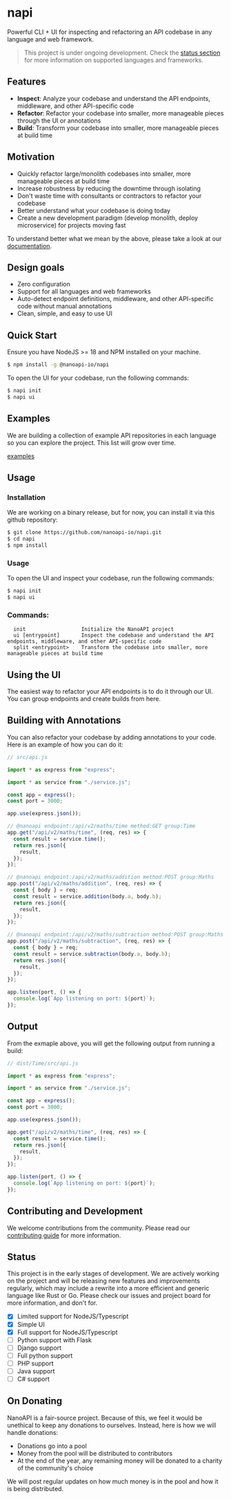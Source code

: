 # napi

Powerful CLI + UI for inspecting and refactoring an API codebase in any language and web framework.

> This project is under ongoing development. Check the [status section](#status) for more information on supported languages and frameworks.

## Features

- **Inspect**: Analyze your codebase and understand the API endpoints, middleware, and other API-specific code
- **Refactor**: Refactor your codebase into smaller, more manageable pieces through the UI or annotations
- **Build**: Transform your codebase into smaller, more manageable pieces at build time

## Motivation

- Quickly refactor large/monolith codebases into smaller, more manageable pieces at build time
- Increase robustness by reducing the downtime through isolating
- Don't waste time with consultants or contractors to refactor your codebase
- Better understand what your codebase is doing today
- Create a new development paradigm (develop monolith, deploy microservice) for projects moving fast

To understand better what we mean by the above, please take a look at our [documentation](https://nanoapi.io/docs/nanoapi).

## Design goals

- Zero configuration
- Support for all languages and web frameworks
- Auto-detect endpoint definitions, middleware, and other API-specific code without manual annotations
- Clean, simple, and easy to use UI

## Quick Start

Ensure you have NodeJS >= 18 and NPM installed on your machine.

```bash
$ npm install -g @nanoapi-io/napi
```

To open the UI for your codebase, run the following commands:

```bash
$ napi init
$ napi ui
```

## Examples

We are building a collection of example API repositories in each language so you can explore the project. This list will grow over time.

[examples](/examples/README.md)

## Usage

### Installation

We are working on a binary release, but for now, you can install it via this github repository:

```bash
$ git clone https://github.com/nanoapi-io/napi.git
$ cd napi
$ npm install
```

### Usage

To open the UI and inspect your codebase, run the following commands:

```bash
$ napi init
$ napi ui
```

### Commands:

```
  init                  Initialize the NanoAPI project
  ui [entrypoint]       Inspect the codebase and understand the API endpoints, middleware, and other API-specific code
  split <entrypoint>    Transform the codebase into smaller, more manageable pieces at build time
```

## Using the UI

The easiest way to refactor your API endpoints is to do it through our UI. You can group endpoints and create builds from here.

## Building with Annotations

You can also refactor your codebase by adding annotations to your code. Here is an example of how you can do it:

```typescript
// src/api.js

import * as express from "express";

import * as service from "./service.js";

const app = express();
const port = 3000;

app.use(express.json());

// @nanoapi endpoint:/api/v2/maths/time method:GET group:Time
app.get("/api/v2/maths/time", (req, res) => {
  const result = service.time();
  return res.json({
    result,
  });
});

// @nanoapi endpoint:/api/v2/maths/addition method:POST group:Maths
app.post("/api/v2/maths/addition", (req, res) => {
  const { body } = req;
  const result = service.addition(body.a, body.b);
  return res.json({
    result,
  });
});

// @nanoapi endpoint:/api/v2/maths/subtraction method:POST group:Maths
app.post("/api/v2/maths/subtraction", (req, res) => {
  const { body } = req;
  const result = service.subtraction(body.a, body.b);
  return res.json({
    result,
  });
});

app.listen(port, () => {
  console.log(`App listening on port: ${port}`);
});
```

## Output

From the exmaple above, you will get the following output from running a build:

```typescript
// dist/Time/src/api.js

import * as express from "express";

import * as service from "./service.js";

const app = express();
const port = 3000;

app.use(express.json());

app.get("/api/v2/maths/time", (req, res) => {
  const result = service.time();
  return res.json({
    result,
  });
});

app.listen(port, () => {
  console.log(`App listening on port: ${port}`);
});
```

## Contributing and Development

We welcome contributions from the community. Please read our [contributing guide](/.github/CONTRIBUTING.md) for more information.

## Status

This project is in the early stages of development. We are actively working on the project and will be releasing new features and improvements regularly, which may include a rewrite into a more efficient and generic language like Rust or Go. Please check our issues and project board for more information, and don't for.

- [x] Limited support for NodeJS/Typescript
- [x] Simple UI
- [x] Full support for NodeJS/Typescript
- [ ] Python support with Flask
- [ ] Django support
- [ ] Full python support
- [ ] PHP support
- [ ] Java support
- [ ] C# support

## On Donating

NanoAPI is a fair-source project. Because of this, we feel it would be unethical to keep any donations to ourselves. Instead, here is how we will handle donations:

- Donations go into a pool
- Money from the pool will be distributed to contributors
- At the end of the year, any remaining money will be donated to a charity of the community's choice

We will post regular updates on how much money is in the pool and how it is being distributed.
